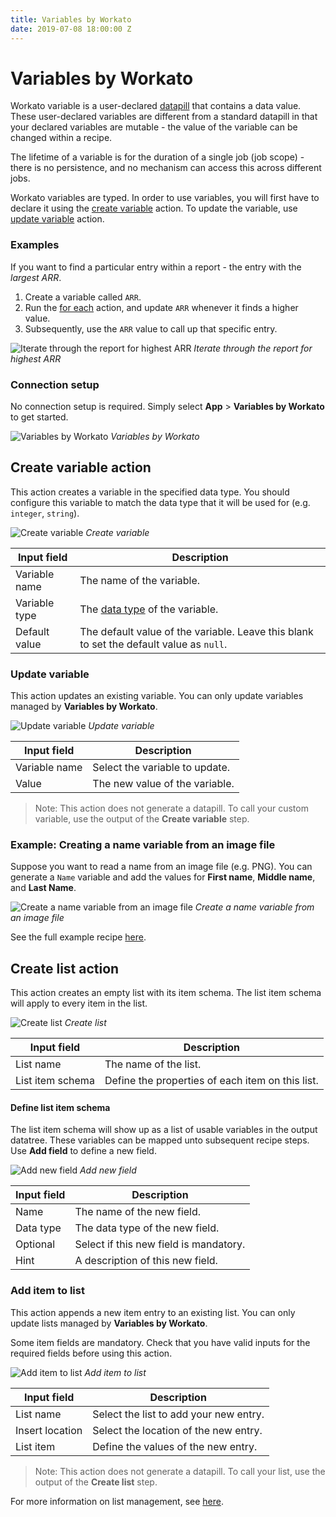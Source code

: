 ```yaml
---
title: Variables by Workato
date: 2019-07-08 18:00:00 Z
---
```


# Variables by Workato
Workato variable is a user-declared [datapill](/recipes/data-pills-and-mapping.md) that contains a data value. These user-declared variables are different from a standard datapill in that your declared variables are mutable - the value of the variable can be changed within a recipe.

The lifetime of a variable is for the duration of a single job (job scope) - there is no persistence, and no mechanism can access this across different jobs.

Workato variables are typed. In order to use variables, you will first have to declare it using the [create variable](#create-variable-action) action. To update the variable, use [update variable](#update-variable) action.

### Examples
If you want to find a particular entry within a report - the entry with the *largest ARR*.
1. Create a variable called `ARR`.
2. Run the [for each](/recipes/steps.md#repeat-step) action, and update `ARR` whenever it finds a higher value.
3. Subsequently, use the `ARR` value to call up that specific entry.

![Iterate through the report for highest ARR](~@img/features/variables/run-through-list-for-highest-arr.png)
*Iterate through the report for highest ARR*

### Connection setup
No connection setup is required. Simply select **App** > **Variables by Workato** to get started.

![Variables by Workato](~@img//features/variables/variables-by-workato.png)
*Variables by Workato*

## Create variable action
This action creates a variable in the specified data type. You should configure this variable to match the data type that it will be used for (e.g. `integer`, `string`).

![Create variable](~@img/features/variables/create-variable-action.png)
*Create variable*

| Input field   | Description               |
| ------------- | ------------------------- |
| Variable name | The name of the variable. |
| Variable type | The [data type](/recipes/data-pills-and-mapping.md#data-types) of the variable. |
| Default value | The default value of the variable. Leave this blank to set the default value as `null`. |

### Update variable
This action updates an existing variable. You can only update variables managed by **Variables by Workato**.

![Update variable](~@img/features/variables/update-variable-action.png)
*Update variable*

| Input field   | Description                    |
| ------------- | ------------------------------ |
| Variable name | Select the variable to update. |
| Value         | The new value of the variable. |

> Note: This action does not generate a datapill. To call your custom variable, use the output of the **Create variable** step.

### Example: Creating a name variable from an image file
Suppose you want to read a name from an image file (e.g. PNG). You can generate a `Name` variable and add the values for **First name**, **Middle name**, and **Last Name**.

![Create a name variable from an image file](~@img/features/variables/retrieve-name-from-png.png)
*Create a name variable from an image file*

See the full example recipe [here](https://www.workato.com/recipes/867047-new-driver-id-card-in-dropbox-will-read-the-card-with-google-vision-and-save-user-info-to-google-sheets).

## Create list action
This action creates an empty list with its item schema. The list item schema will apply to every item in the list.

![Create list](~@img/features/variables/create-list-action.png)
*Create list*

| Input field      | Description                                      |
| ---------------- | ------------------------------------------------ |
| List name        | The name of the list.                            |
| List item schema | Define the properties of each item on this list. |

#### Define list item schema
The list item schema will show up as a list of usable variables in the output datatree. These variables can be mapped unto subsequent recipe steps. Use **Add field** to define a new field.

![Add new field](~@img/features/variables/add-new-field.png)
*Add new field*

| Input field | Description                              |
| ----------- | ---------------------------------------- |
| Name        | The name of the new field.               |
| Data type   | The data type of the new field.          |
| Optional    | Select if this new field is mandatory.   |
| Hint        | A description of this new field.         |

### Add item to list
This action appends a new item entry to an existing list. You can only update lists managed by **Variables by Workato**.

Some item fields are mandatory. Check that you have valid inputs for the required fields before using this action.

![Add item to list](~@img/features/variables/add-item-to-list-action.png)
*Add item to list*

| Input field     | Description                            |
| --------------- | -------------------------------------- |
| List name       | Select the list to add your new entry. |
| Insert location | Select the location of the new entry.  |
| List item       | Define the values of the new entry.    |

> Note: This action does not generate a datapill. To call your list, use the output of the **Create list** step.

For more information on list management, see [here](/features/list-management.md).
